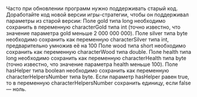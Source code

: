 Часто при обновлении программ нужно поддерживать старый код. Доработайте код новой версии игры-стратегии, чтобы он поддерживал параметры из старой версии:
Поле gold типа long необходимо сохранить в переменную characterGold типа int (точно известно, что значение параметра gold меньше 2 000 000 000).
Поле silver типа byte необходимо сохранить как переменную characterSilver типа int, предварительно умножив её на 100
Поле wood типа short необходимо сохранить как переменную characterWood типа double.
Поле health типа long необходимо сохранить как переменную characterHealth типа byte (точно известно, что значение параметра health меньше 100).
Поле hasHelper типа boolean необходимо сохранить как переменную characterHelpersNumber типа byte. Если параметр hasHelper равен true, то в переменную characterHelpersNumber сохранить единицу, если false — ноль.